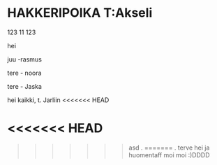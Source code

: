 HAKKERIPOIKA T:Akseli
=====================
123
11
123


hei

juu -rasmus

tere - noora

tere - Jaska

hei kaikki, t. Jarliin
<<<<<<< HEAD

<<<<<<< HEAD
=======
>>>>>>> asd
.
=======
.  terve hei ja huomentaff
>>>>>>> moi moi :)DDDD
